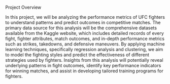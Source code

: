 Project Overview

In this project, we will be analyzing the performance metrics of UFC fighters to understand patterns and predict outcomes in competitive matches. The primary data source for this analysis will be the comprehensive datasets available from the Kaggle website, which includes detailed records of every fight, fighter attributes, match outcomes, and in-depth performance metrics such as strikes, takedowns, and defensive maneuvers. By applying machine learning techniques, specifically regression analysis and clustering, we aim to model the fighting styles and predict the effectiveness of different strategies used by fighters. Insights from this analysis will potentially reveal underlying patterns in fight outcomes, identify key performance indicators for winning matches, and assist in developing tailored training programs for fighters.